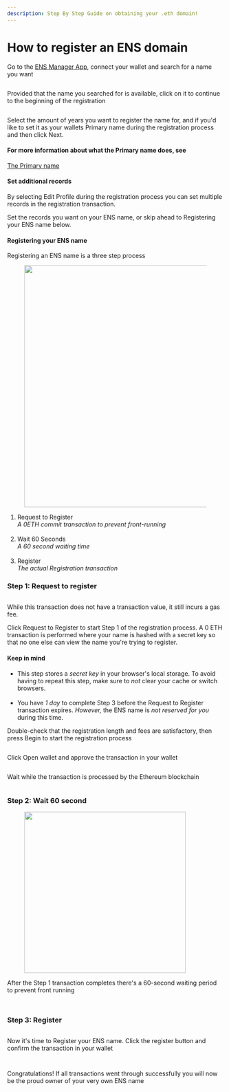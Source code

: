 ```yaml
---
description: Step By Step Guide on obtaining your .eth domain!
---
```


# How to register an ENS domain

Go to the [ENS Manager App](https://app.ens.domains/), connect your wallet and search for a name you want

<figure><img src="../.gitbook/assets/image (9).png" alt=""><figcaption></figcaption></figure>

Provided that the name you searched for is available, click on it to continue to the beginning of the registration

<figure><img src="../.gitbook/assets/image (10).png" alt=""><figcaption></figcaption></figure>

Select the amount of years you want to register the name for, and if you'd like to set it as your wallets Primary name during the registration process and then click Next.

#### For more information about what the Primary name does, see <a href="#h_a347bc2041" id="h_a347bc2041"></a>

[The Primary name](https://intercom.help/ens-6868c9444b07/en/articles/7890756-the-primary-name)

#### Set additional records <a href="#h_50f6b71ba1" id="h_50f6b71ba1"></a>

By selecting Edit Profile during the registration process you can set multiple records in the registration transaction.

Set the records you want on your ENS name, or skip ahead to Registering your ENS name below.

#### Registering your ENS name <a href="#h_f36879dc02" id="h_f36879dc02"></a>

Registering an ENS name is a three step process

<figure><img src="../.gitbook/assets/image (11).png" alt="" width="563"><figcaption></figcaption></figure>

1. Request to Register\
   ​_A 0ETH commit transaction to prevent front-running_\
   ​
2. Wait 60 Seconds\
   ​_A 60 second waiting time_\
   ​
3. Register\
   ​_The actual Registration transaction_

### Step 1: Request to register <a href="#h_0307197369" id="h_0307197369"></a>

<figure><img src="../.gitbook/assets/image (12).png" alt=""><figcaption></figcaption></figure>

While this transaction does not have a transaction value, it still incurs a gas fee.

Click Request to Register to start Step 1 of the registration process. A 0 ETH transaction is performed where your name is hashed with a secret key so that no one else can view the name you're trying to register.

#### Keep in mind <a href="#h_2e5a6e6af3" id="h_2e5a6e6af3"></a>

* This step stores a _secret key_ in your browser's local storage. To avoid having to repeat this step, make sure to _not_ clear your cache or switch browsers.\
  ​
* You have _1 day_ to complete Step 3 before the Request to Register transaction expires. _However,_ the ENS name is _not reserved for you_ during this time.

Double-check that the registration length and fees are satisfactory, then press Begin to start the registration process

<figure><img src="../.gitbook/assets/image (13).png" alt=""><figcaption></figcaption></figure>

Click Open wallet and approve the transaction in your wallet

<figure><img src="../.gitbook/assets/image (15).png" alt=""><figcaption></figcaption></figure>

Wait while the transaction is processed by the Ethereum blockchain

<figure><img src="../.gitbook/assets/image (16).png" alt=""><figcaption></figcaption></figure>

### Step 2: Wait 60 second <a href="#h_7c30f7fac0" id="h_7c30f7fac0"></a>

<figure><img src="../.gitbook/assets/image (24).png" alt="" width="375"><figcaption></figcaption></figure>

After the Step 1 transaction completes there's a 60-second waiting period to prevent front running

<figure><img src="../.gitbook/assets/image (19).png" alt=""><figcaption></figcaption></figure>

<figure><img src="../.gitbook/assets/image (20).png" alt=""><figcaption></figcaption></figure>



### Step 3: Register <a href="#h_506b33b61a" id="h_506b33b61a"></a>

<figure><img src="../.gitbook/assets/image (18).png" alt=""><figcaption></figcaption></figure>

Now it's time to Register your ENS name. Click the register button and confirm the transaction in your wallet

<figure><img src="../.gitbook/assets/image (25).png" alt=""><figcaption></figcaption></figure>

<figure><img src="../.gitbook/assets/image (26).png" alt=""><figcaption></figcaption></figure>

Congratulations! If all transactions went through successfully you will now be the proud owner of your very own ENS name

<figure><img src="../.gitbook/assets/image (22).png" alt=""><figcaption></figcaption></figure>
